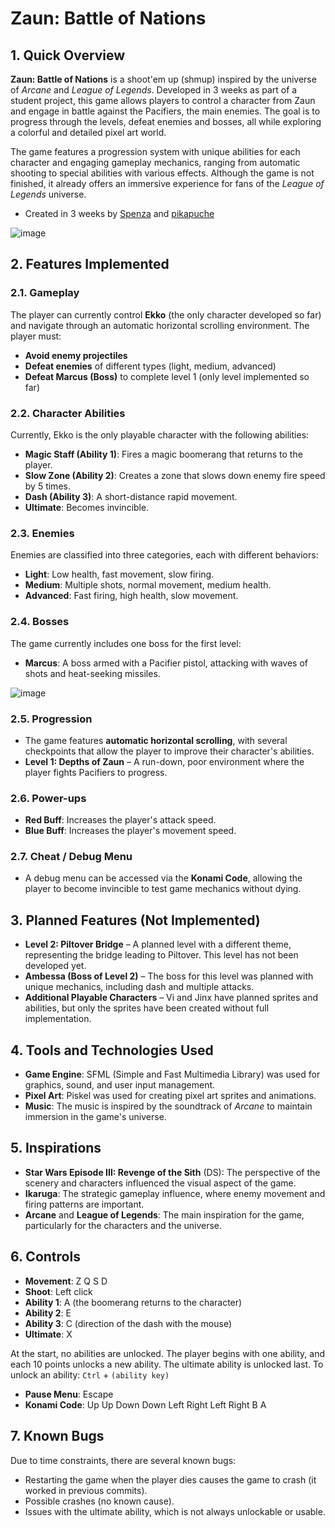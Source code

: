 # Zaun: Battle of Nations

## 1. Quick Overview

**Zaun: Battle of Nations** is a shoot'em up (shmup) inspired by the universe of *Arcane* and *League of Legends*. Developed in 3 weeks as part of a student project, this game allows players to control a character from Zaun and engage in battle against the Pacifiers, the main enemies. The goal is to progress through the levels, defeat enemies and bosses, all while exploring a colorful and detailed pixel art world.

The game features a progression system with unique abilities for each character and engaging gameplay mechanics, ranging from automatic shooting to special abilities with various effects. Although the game is not finished, it already offers an immersive experience for fans of the *League of Legends* universe.

- Created in 3 weeks by [Spenza](https://github.com/Spenzayt) and [pikapuche](https://github.com/pikapuche)

![image](https://github.com/user-attachments/assets/62c52d1b-b6c2-4196-9b8d-374198f4f2c2)

## 2. Features Implemented

### 2.1. Gameplay

The player can currently control **Ekko** (the only character developed so far) and navigate through an automatic horizontal scrolling environment. The player must:
- **Avoid enemy projectiles**
- **Defeat enemies** of different types (light, medium, advanced)
- **Defeat Marcus (Boss)** to complete level 1 (only level implemented so far)

### 2.2. Character Abilities

Currently, Ekko is the only playable character with the following abilities:
- **Magic Staff (Ability 1)**: Fires a magic boomerang that returns to the player.
- **Slow Zone (Ability 2)**: Creates a zone that slows down enemy fire speed by 5 times.
- **Dash (Ability 3)**: A short-distance rapid movement.
- **Ultimate**: Becomes invincible.

### 2.3. Enemies

Enemies are classified into three categories, each with different behaviors:
- **Light**: Low health, fast movement, slow firing.
- **Medium**: Multiple shots, normal movement, medium health.
- **Advanced**: Fast firing, high health, slow movement.

### 2.4. Bosses

The game currently includes one boss for the first level:
- **Marcus**: A boss armed with a Pacifier pistol, attacking with waves of shots and heat-seeking missiles.

![image](https://github.com/user-attachments/assets/1eb3bed6-f7e7-4657-955e-a52c24542871)

### 2.5. Progression

- The game features **automatic horizontal scrolling**, with several checkpoints that allow the player to improve their character's abilities. 
- **Level 1: Depths of Zaun** – A run-down, poor environment where the player fights Pacifiers to progress.

### 2.6. Power-ups

- **Red Buff**: Increases the player's attack speed.
- **Blue Buff**: Increases the player's movement speed.

### 2.7. Cheat / Debug Menu

- A debug menu can be accessed via the **Konami Code**, allowing the player to become invincible to test game mechanics without dying.

## 3. Planned Features (Not Implemented)

- **Level 2: Piltover Bridge** – A planned level with a different theme, representing the bridge leading to Piltover. This level has not been developed yet.
- **Ambessa (Boss of Level 2)** – The boss for this level was planned with unique mechanics, including dash and multiple attacks.
- **Additional Playable Characters** – Vi and Jinx have planned sprites and abilities, but only the sprites have been created without full implementation.

## 4. Tools and Technologies Used

- **Game Engine**: SFML (Simple and Fast Multimedia Library) was used for graphics, sound, and user input management.
- **Pixel Art**: Piskel was used for creating pixel art sprites and animations.
- **Music**: The music is inspired by the soundtrack of *Arcane* to maintain immersion in the game's universe.

## 5. Inspirations

- **Star Wars Episode III: Revenge of the Sith** (DS): The perspective of the scenery and characters influenced the visual aspect of the game.
- **Ikaruga**: The strategic gameplay influence, where enemy movement and firing patterns are important.
- **Arcane** and **League of Legends**: The main inspiration for the game, particularly for the characters and the universe.

## 6. Controls

- **Movement**: Z Q S D
- **Shoot**: Left click
- **Ability 1**: A (the boomerang returns to the character)
- **Ability 2**: E 
- **Ability 3**: C (direction of the dash with the mouse)
- **Ultimate**: X

At the start, no abilities are unlocked. The player begins with one ability, and each 10 points unlocks a new ability. The ultimate ability is unlocked last.
To unlock an ability: `Ctrl` + `(ability key)`

- **Pause Menu**: Escape
- **Konami Code**: Up Up Down Down Left Right Left Right B A

## 7. Known Bugs

Due to time constraints, there are several known bugs:
- Restarting the game when the player dies causes the game to crash (it worked in previous commits).
- Possible crashes (no known cause).
- Issues with the ultimate ability, which is not always unlockable or usable.
